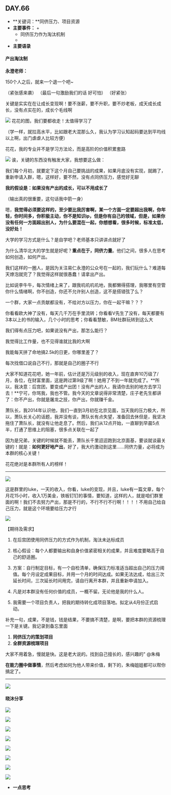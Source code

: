  ## DAY.66
+ **关键词：**同侪压力、项目资源
+ **主要事件：**
    + 
    + 同侪压力作为淘汰机制
    + 
+ **主要语录**

#### 产出淘汰制
**永澄老师：**

150个人之后，就来一个退一个吧~

（紧张感来袭）
（最后一句激励我们的话 好可怕）
（好紧张）

关键是实实在在让成长变现啊！要不涨薪，要不升职，要不炒老板，成天成长成长，没有点实在的，成长个毛线啊


![](./_image/1412dc65c12e7feb3f3b56da0d664ab.png)
花花的图，我们要都收走！太值得学习了

（学一样，就拉高水平，比如跟老大混那么久，我认为学习认知起码要达到平均线以上啊，出门虐虐人比较方便）

花花，我的专业并不是学习方法论，而是高阶的价值积累套路


![](./_image/414207099531896669.png)
诶，关键的东西没有触发大家，我想要这么做：

我们每个月初，就要定下这个月自己要挑战的成果，如果月底没有实现，就踢了，重新申请入群，嗯，这样好，要不然，没有点同侪压力，感觉好无聊

**我的假设是：如果没有产出的成长，可以不用成长了**

（输出真的很重要，这句话我中箭一身）

嗯，**我觉得必须要这样的，至少要比我厉害啊，某一个方面一定要超出我啊，你年轻，你时间多，你积极主动，你不是知识ip，但是你有自己的领域，但是，如果你没有任何一方面超出别人，为什么要混在一起，你想想看，很多时候，标准太低，没好处！**

大学的学习方式是什么？是自学吧？老师基本只讲讲点就好了

为什么清华北大的学生就是好呢？**重点在于，同侪力量**。他们之间，很多人在思考如何创造，如何产出。

我们这样的一圈人，是因为关注易仁永澄的公众号在一起的，我们玩什么？难道每天燎泡就完了？我觉得这样就很愚蠢！请拿出产出。

比如说李牛牛，每次情绪上来了，跟我叽叽叽叽地，我都懒得搭理，我哪里有空管你什么情绪啊，你不创造，你还不允许别人创造，这不是搭错弦了么？

一个群，大家一点贡献都没有，不给对方以压力，你在一起干嘛？？？

你看看欧大神了没有，每天几千万在手里流转；你看看V先生了没有，每天都要有3本以上的书的输入，几个小时的思考；你看看慧敏，BM社群玩转到这么大

我们得有点压力吧，如果说没有产出，那怎么能行？

我觉得比工作量，也不见得谁就比我的大啊

我能每天拼了命地搞2.5k的日更，你哪里差了？

每次找借口说自己不行，那就是自己的圈子不行

大家不知道花花吧，她一年前，估计还是万元级别的收入，现在直奔10万级了/月，各位，在财富里面，这是跨过第9级了啊！她用了不到一年就完成了。**所以，我决意：后宫团，要变成产出团！没有产出的人，我请你去别的地方去学习去！**宁可，你骂我，我也不管。我今天的文章说得非常清楚，庄子老先生都讲了：你不产出，你就是屠龙之技，你产出，你就赚千金。

萧队长，我2014年认识他，我们一直到3月初在北京见面，当天我的压力极大，所以，萧队长关心的话题，我并没有谈，萧队长有点失望，准备回去休但是，我坚决拖住了萧队长，就没有让他走息了。然后，我们从12点开始，一直聊到早晨5点半，打通了思维上的阻塞，很多点关联在一起了

因为是兄弟，关键的时候就不能丢，萧队长千里迢迢跑到北京面基，要谈就谈最关键的！就是：**如何更好地产出**，好了，我大约激动到这里……同侪力量，必将成为本群的核心关键！

花花绝对是本群所有人的榜样！

- - - - ------


![](./_image/7fb1359d32734c68e0247beb50d519a.jpg)

这是群里的luke，一天的收入，你看，luke的变现，并且，luke有一篇文章，每个月花15小时，收入1万美金，铁板钉钉的事情，要知道，这样的人，就是咱们群里面的啊！我们不去努力产出，那是不行的，不行不行不行啊！！！！不用自己给自己压力，就是这个环境要给压力才行


![](./_image/aae222495fa1c25b818834712582f09.jpg)

【期待及需求】

1. 在后宫团使用同侪压力的方式作为机制，淘汰未达标成员

2. 核心假设：每个人都要输出和自身价值紧密相关的成果，并且难度要略高于自己的舒适圈。

3. 方案：自行制定目标，有一个自检清单，确保压力标准适当超出自己的压力阈值。每个月设定成果目标，并用一个月的时间达成。如果无法达成，给出三次延长时间，三次延长时间用完，请自行离开本群，并且重新申请加入。

4. 凡是对本群没有任何价值的成员，一概不留。无论他是我的什么人。


5. 我需要一个项目负责人，把我的期待转化成项目落地。拟定从4月份正式启动。

补充一句，成果，不是钱，钱是结果，不要搞不清楚，是啊，要把本群的资源梳理一下是关键。我记录到备忘里面

1. **同侪压力的策划项目**
2. **全群资源梳理项目**

大家不用着急，慢就是快。这是老大说的。找到自己擅长的，感兴趣的"
@朱梅 

**在能力圈中做事情**，然后考虑如何为他人带来价值，剩下的，朱梅姐姐都可以帮你搞定了。

- - - - ----


![](./_image/580049057834555578.png)


#### 晓沐分享


![](./_image/618fdf36056bee6ab21efc8c5f69eb1.jpg)

![](./_image/365d8341590ef229b2f57ca18f9d83e.jpg)

![](./_image/018ee4626dc21dbcf07e6fea4459382.jpg)

![](./_image/0d03842360582c9df0d5d50fd8f0580.jpg)

![](./_image/cc0ba4a5d1287893e5ac73a23b2bcd7.jpg)

![](./_image/54544e0ff03c6e3eb97b5c6d03980ea.jpg)

![](./_image/21f2a166ac259090fa23b716b98cd32.jpg)

![](./_image/8575d4d0fe06f022bb0a540b75ba921.jpg)



+ **一点思考**